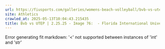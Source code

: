 ```yaml
---
url: https://fiusports.com/galleries/womens-beach-volleyball/bvb-vs-utep-2-25-25/image-76/356/62756
site: Athletics
crawled_at: 2025-05-13T10:04:43.215435
title: Bvb vs UTEP | 2.25.25 - Image 76:  - Florida International University
---
```


Error generating fit markdown: '<' not supported between instances of 'int' and 'str'